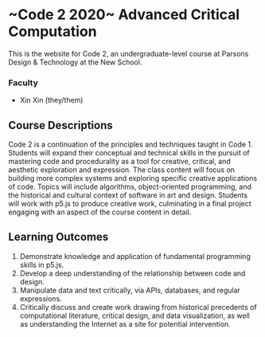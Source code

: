 ~Code 2 2020~ Advanced Critical Computation
=================

This is the website for Code 2, an undergraduate-level course at Parsons Design & Technology at the New School.  

### Faculty
- Xin Xin (they/them)  

Course Descriptions
------------

Code 2 is a continuation of the principles and techniques taught in Code 1. Students will expand their conceptual and technical skills in the pursuit of mastering code and procedurality as a tool for creative, critical, and aesthetic exploration and expression. The class content will focus on building more complex systems and exploring specific creative applications of code. Topics will include algorithms, object-oriented programming, and the historical and cultural context of software in art and design. Students will work with p5.js to produce creative work, culminating in a final project engaging with an aspect of the course content in detail.

Learning Outcomes
------------

1. Demonstrate knowledge and application of fundamental programming skills in p5.js.
1. Develop a deep understanding of the relationship between code and design.
1. Manipulate data and text critically, via APIs, databases, and regular expressions.
1. Critically discuss and create work drawing from historical precedents of computational literature, critical design, and data visualization, as well as understanding the Internet as a site for potential intervention.
